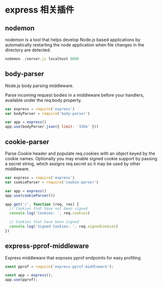 # express 相关插件

## nodemon

nodemon is a tool that helps develop Node.js based applications by automatically restarting the node application when file changes in the directory are detected.

```js
nodemon ./server.js localhost 8080
```

## body-parser

Node.js body parsing middleware.

Parse incoming request bodies in a middleware before your handlers, available under the req.body property.

```js
var express = require('express')
var bodyParser = require('body-parser')

var app = express()
app.use(bodyParser.json({ limit: '32kb' }))
```

## cookie-parser

Parse Cookie header and populate req.cookies with an object keyed by the cookie names. 
Optionally you may enable signed cookie support by passing a secret string, which assigns req.secret so it may be used by other middleware.

```js
var express = require('express')
var cookieParser = require('cookie-parser')

var app = express()
app.use(cookieParser())

app.get('/', function (req, res) {
  // Cookies that have not been signed
  console.log('Cookies: ', req.cookies)

  // Cookies that have been signed
  console.log('Signed Cookies: ', req.signedCookies)
})
```

## express-pprof-middleware

Express middleware that exposes pprof endpoints for easy profiling

```js
const pprof = require('express-pprof-middleware');

const app = express();
app.use(pprof);
```
